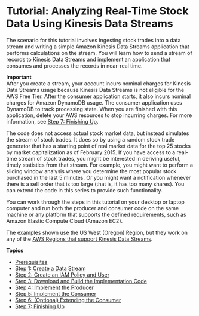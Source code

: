 # Tutorial: Analyzing Real\-Time Stock Data Using Kinesis Data Streams<a name="learning-kinesis-module-one"></a>

The scenario for this tutorial involves ingesting stock trades into a data stream and writing a simple Amazon Kinesis Data Streams application that performs calculations on the stream\. You will learn how to send a stream of records to Kinesis Data Streams and implement an application that consumes and processes the records in near\-real time\.

**Important**  
After you create a stream, your account incurs nominal charges for Kinesis Data Streams usage because Kinesis Data Streams is not eligible for the AWS Free Tier\. After the consumer application starts, it also incurs nominal charges for Amazon DynamoDB usage\. The consumer application uses DynamoDB to track processing state\. When you are finished with this application, delete your AWS resources to stop incurring charges\. For more information, see [Step 7: Finishing Up](learning-kinesis-module-one-finish.md)\.

The code does not access actual stock market data, but instead simulates the stream of stock trades\. It does so by using a random stock trade generator that has a starting point of real market data for the top 25 stocks by market capitalization as of February 2015\. If you have access to a real\-time stream of stock trades, you might be interested in deriving useful, timely statistics from that stream\. For example, you might want to perform a sliding window analysis where you determine the most popular stock purchased in the last 5 minutes\. Or you might want a notification whenever there is a sell order that is too large \(that is, it has too many shares\)\. You can extend the code in this series to provide such functionality\.

You can work through the steps in this tutorial on your desktop or laptop computer and run both the producer and consumer code on the same machine or any platform that supports the defined requirements, such as Amazon Elastic Compute Cloud \(Amazon EC2\)\.

The examples shown use the US West \(Oregon\) Region, but they work on any of the [AWS Regions that support Kinesis Data Streams](http://docs.aws.amazon.com/general/latest/gr/rande.html#ak_region)\.

**Topics**
+ [Prerequisites](learning-kinesis-module-one-begin.md)
+ [Step 1: Create a Data Stream](learning-kinesis-module-one-create-stream.md)
+ [Step 2: Create an IAM Policy and User](learning-kinesis-module-one-iam.md)
+ [Step 3: Download and Build the Implementation Code](learning-kinesis-module-one-download.md)
+ [Step 4: Implement the Producer](learning-kinesis-module-one-producer.md)
+ [Step 5: Implement the Consumer](learning-kinesis-module-one-consumer.md)
+ [Step 6: \(Optional\) Extending the Consumer](learning-kinesis-module-one-consumer-extension.md)
+ [Step 7: Finishing Up](learning-kinesis-module-one-finish.md)